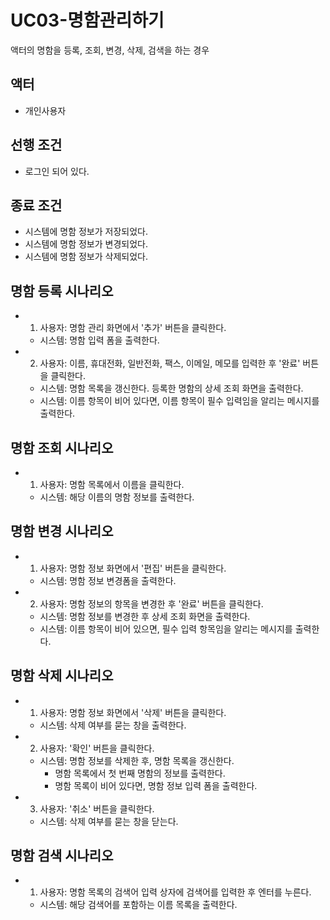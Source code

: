 # UC03-명함관리하기
액터의 명함을 등록, 조회, 변경, 삭제, 검색을 하는 경우

## 액터
- 개인사용자

## 선행 조건
- 로그인 되어 있다.
     
## 종료 조건
- 시스템에 명함 정보가 저장되었다.
- 시스템에 명함 정보가 변경되었다.
- 시스템에 명함 정보가 삭제되었다.

    
## 명함 등록 시나리오
- 1. 사용자: 명함 관리 화면에서 '추가' 버튼을 클릭한다.
    - 시스템: 명함 입력 폼을 출력한다.
- 2. 사용자: 이름, 휴대전화, 일반전화, 팩스, 이메일, 메모를 입력한 후 '완료' 버튼을 클릭한다.
    - 시스템: 명함 목록을 갱신한다. 등록한 명함의 상세 조회 화면을 출력한다.
    - 시스템: 이름 항목이 비어 있다면, 이름 항목이 필수 입력임을 알리는 메시지를 출력한다.

## 명함 조회 시나리오
- 1. 사용자: 명함 목록에서  이름을 클릭한다.
    - 시스템: 해당 이름의 명함 정보를 출력한다.
    

## 명함 변경 시나리오
- 1. 사용자: 명함 정보 화면에서 '편집' 버튼을 클릭한다.
    - 시스템: 명함 정보 변경폼을 출력한다.
- 2. 사용자: 명함 정보의 항목을 변경한 후 '완료' 버튼을 클릭한다.
    - 시스템: 명함 정보를 변경한 후 상세 조회 화면을 출력한다.
    - 시스템: 이름 항목이 비어 있으면, 필수 입력 항목임을 알리는 메시지를 출력한다.

## 명함 삭제 시나리오
- 1. 사용자: 명함 정보 화면에서 '삭제' 버튼을 클릭한다.
    - 시스템: 삭제 여부를 묻는 창을 출력한다.
- 2. 사용자: '확인' 버튼을 클릭한다.
    - 시스템: 명함 정보를 삭제한 후, 명함 목록을 갱신한다. 
        - 명함 목록에서 첫 번째 명함의 정보를 출력한다.
        - 명함 목록이 비어 있다면, 명함 정보 입력 폼을 출력한다.
- 3. 사용자: '취소' 버튼을 클릭한다.
    - 시스템: 삭제 여부를 묻는 창을 닫는다.

## 명함 검색 시나리오
- 1. 사용자: 명함 목록의 검색어 입력 상자에 검색어를 입력한 후 엔터를 누른다.
    - 시스템: 해당 검색어를 포함하는 이름 목록을 출력한다.










